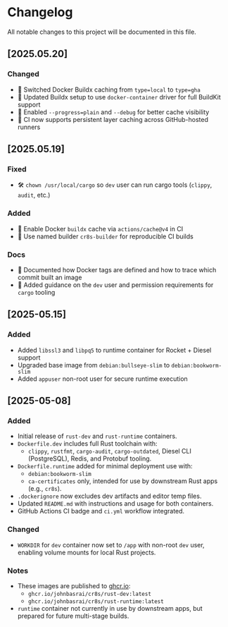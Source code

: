# Changelog

All notable changes to this project will be documented in this file.

## [2025.05.20]

### Changed
- 🐳 Switched Docker Buildx caching from `type=local` to `type=gha`
- 🧱 Updated Buildx setup to use `docker-container` driver for full BuildKit support
- 🐞 Enabled `--progress=plain` and `--debug` for better cache visibility
- 🚀 CI now supports persistent layer caching across GitHub-hosted runners

## [2025.05.19]

### Fixed
- 🛠️ `chown /usr/local/cargo` so `dev` user can run cargo tools (`clippy`, `audit`, etc.)

### Added
- 🐳 Enable Docker `buildx` cache via `actions/cache@v4` in CI
- 🧱 Use named builder `cr8s-builder` for reproducible CI builds

### Docs
- 🧾 Documented how Docker tags are defined and how to trace which commit built an image
- 🔐 Added guidance on the `dev` user and permission requirements for `cargo` tooling

## [2025-05.15]

### Added
- Added `libssl3` and `libpq5` to runtime container for Rocket + Diesel support
- Upgraded base image from `debian:bullseye-slim` to `debian:bookworm-slim`
- Added `appuser` non-root user for secure runtime execution

## [2025-05-08]

### Added
- Initial release of `rust-dev` and `rust-runtime` containers.
- `Dockerfile.dev` includes full Rust toolchain with:
  - `clippy`, `rustfmt`, `cargo-audit`, `cargo-outdated`, Diesel CLI (PostgreSQL), Redis, and Protobuf tooling.
- `Dockerfile.runtime` added for minimal deployment use with:
  - `debian:bookworm-slim`
  - `ca-certificates` only, intended for use by downstream Rust apps (e.g., `cr8s`).
- `.dockerignore` now excludes dev artifacts and editor temp files.
- Updated `README.md` with instructions and usage for both containers.
- GitHub Actions CI badge and `ci.yml` workflow integrated.

### Changed
- `WORKDIR` for `dev` container now set to `/app` with non-root `dev` user, enabling volume mounts for local Rust projects.

### Notes
- These images are published to [ghcr.io](https://ghcr.io/johnbasrai):
  - `ghcr.io/johnbasrai/cr8s/rust-dev:latest`
  - `ghcr.io/johnbasrai/cr8s/rust-runtime:latest`
- `runtime` container not currently in use by downstream apps, but prepared for future multi-stage builds.
